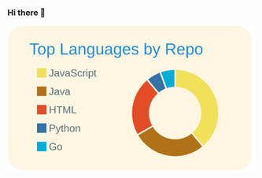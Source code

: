 ### Hi there 👋

<!--
**Chaha1n/Chaha1n** is a ✨ _special_ ✨ repository because its `README.md` (this file) appears on your GitHub profile.

Here are some ideas to get you started:

- 🔭 I’m currently working on ...
- 🌱 I’m currently learning ...
- 👯 I’m looking to collaborate on ...
- 🤔 I’m looking for help with ...
- 💬 Ask me about ...
- 📫 How to reach me: ...
- 😄 Pronouns: ...
- ⚡ Fun fact: ...
-->
[![](https://raw.githubusercontent.com/Chaha1n/Chaha1n/main/profile-summary-card-output/solarized/1-repos-per-language.svg)](https://github.com/vn7n24fzkq/github-profile-summary-cards)
